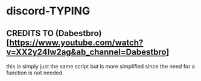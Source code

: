 # discord-TYPING
## CREDITS TO (Dabestbro)[https://www.youtube.com/watch?v=XX2y24Iw2ag&ab_channel=Dabestbro]

this is simply just the same script but is more simplified since the need for a function is not needed.
